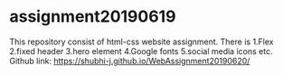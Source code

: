 # assignment20190619
This repository consist of html-css website assignment.
There is
1.Flex
2.fixed header
3.hero element
4.Google fonts
5.social media icons etc.
Github link:
https://shubhi-j.github.io/WebAssignment20190620/
